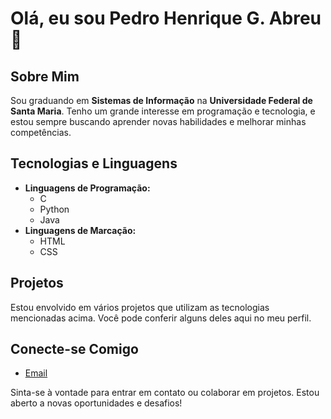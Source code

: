 # Olá, eu sou Pedro Henrique G. Abreu 👋

## Sobre Mim
Sou graduando em **Sistemas de Informação** na **Universidade Federal de Santa Maria**. Tenho um grande interesse em programação e tecnologia, e estou sempre buscando aprender novas habilidades e melhorar minhas competências.

## Tecnologias e Linguagens
- **Linguagens de Programação:**
  - C
  - Python
  - Java
- **Linguagens de Marcação:**
  - HTML
  - CSS

## Projetos
Estou envolvido em vários projetos que utilizam as tecnologias mencionadas acima. Você pode conferir alguns deles aqui no meu perfil.

## Conecte-se Comigo
- [Email](mailto:pedroabreuiv@gmail.com)

Sinta-se à vontade para entrar em contato ou colaborar em projetos. Estou aberto a novas oportunidades e desafios!

